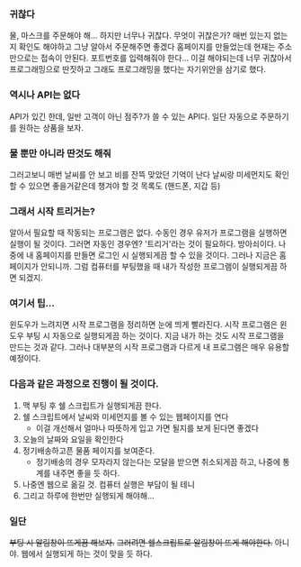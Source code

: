 ### 귀찮다
물, 마스크를 주문해야 해...
하지만 너무나 귀찮다.
무엇이 귀찮은가?
매번 있는지 없는지 확인도 해야하고
그냥 알아서 주문해주면 좋겠다
홈페이지를 만들었는데 현재는 주소만으로는 접속이 안된다.
포트번호를 입력해줘야 한다...
이걸 해야되는데 너무 귀찮아서 프로그래밍으로 딴짓하고
그래도 프로그래밍을 했다는 자기위안을 삼기로 했다.

### 역시나 API는 없다
API가 있긴 한데, 일반 고객이 아닌 점주?가 쓸 수 있는 API다.
일단 자동으로 주문하기를 원하는 상품을 보자.

### 물 뿐만 아니라 딴것도 해줘
그러고보니 매번 날씨를 안 보고 비를 잔뜩 맞았던 기억이 난다
날씨랑 미세먼지도 확인할 수 있으면 좋을거같은데
챙겨야 할 것 목록도 (핸드폰, 지갑 등)

### 그래서 시작 트리거는?
알아서 필요할 때 작동되는 프로그램은 없다.
수동인 경우 유저가 프로그램을 실행하면 실행이 될 것이다.
그러면 자동인 경우엔? '트리거'라는 것이 필요하다.
방아쇠이다.
나중에 내 홈페이지를 만들면 로그인 시 실행되게끔 할 수 있을 것이다.
그러나 지금은 홈페이지가 안되니까.
그럼 컴퓨터를 부팅했을 때 내가 작성한 프로그램이 실행되게끔 하면 되겠지.

### 여기서 팁...
윈도우가 느려지면 시작 프로그램을 정리하면 눈에 띄게 빨라진다.
시작 프로그램은 윈도우 부팅 시 자동으로 실행되게끔 하는 것이다.
지금 내가 하는 것도 시작 프로그램을 만드는 것과 같다.
그러나 대부분의 시작 프로그램과 다르게 내 프로그램은 매우 유용할 예정이다.

### 다음과 같은 과정으로 진행이 될 것이다.
1. 맥 부팅 후 쉘 스크립트가 실행되게끔 한다.
2. 쉘 스크립트에서 날씨와 미세먼지를 볼 수 있는 웹페이지를 연다
   - 이걸 개선해서 얼마나 따뜻하게 입고 가면 될지를 보게 된다면 좋겠다
3. 오늘의 날짜와 요일을 확인한다
4. 정기배송하고픈 물품 페이지를 보여준다.
   - 정기배송의 경우 모자라지 않는다는 모달을 받으면 취소되게끔 하고, 나중에 통계를 내주면 좋을 듯 하다.
5. 나중엔 웹으로 옮길 것. 컴퓨터 실행은 부담이 될 테니
6. 그리고 하루에 한번만 실행되게 해야해...

### 일단
~~부팅 시 알림창이 뜨게끔 해보자.~~
~~그러려면 쉘스크립트로 알림창이 뜨게 해야한다.~~
아니야. 웹에서 실행되게 하는 것이 맞을 듯 하다.